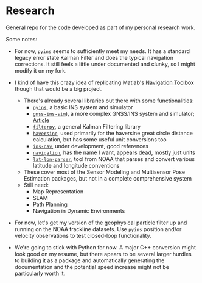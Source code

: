 # Research
General repo for the code developed as part of my personal research work.

Some notes:

* For now, `pyins` seems to sufficiently meet my needs. It has a standard legacy error state Kalman Filter and does the typical navigation corrections. It still feels a little under documented and clunky, so I might modify it on my fork.

* I kind of have this crazy idea of replicating Matlab's [Navigation Toolbox](https://www.mathworks.com/products/navigation.html) though that would be a big project. 

    * There's already several libraries out there with some functionalities: 
        * [`pyins`](https://github.com/nmayorov/pyins), a basic INS system and simulator
        * [`gnss-ins-sim`](https://github.com/Aceinna/gnss-ins-sim)), a more complex GNSS/INS system and simulator; [Article](https://medium.com/@mikehorton/open-source-python-based-gnss-ins-simulation-dd38d7dc729a)
        * [`filterpy`](https://github.com/rlabbe/filterpy), a general Kalman Filtering library
        * [`haversine`](https://github.com/mapado/haversine), used primarily for the haversine great circle distance calculation, but has some useful unit conversions too
        * [`ins-nav`](https://github.com/the-guild-of-calamitous-intent/ins_nav), under development, good references
        * [`navigation`](https://github.com/ngfgrant/navigation), has the name I want, appears dead, mostly just units
        * [`lat-lon-parser`](https://github.com/NOAA-ORR-ERD/lat_lon_parser), tool from NOAA that parses and convert various latitude and longitude conventions
    * These cover most of the Sensor Modeling and Multisensor Pose Estimation packages, but not in a complete comprehensive system
    * Still need: 
        * Map Representation
        * SLAM
        * Path Planning
        * Navigation in Dynamic Environments

* For now, let's get my version of the geophysical particle filter up and running on the NOAA trackline datasets. Use `pyins` position and/or velocity observations to test closed-loop functionality.

* We're going to stick with Python for now. A major C++ conversion might look good on my resume, but there apears to be several larger hurdles to building it as a package and automatically generating the documentation and the potential speed increase might not be particularly worth it.
